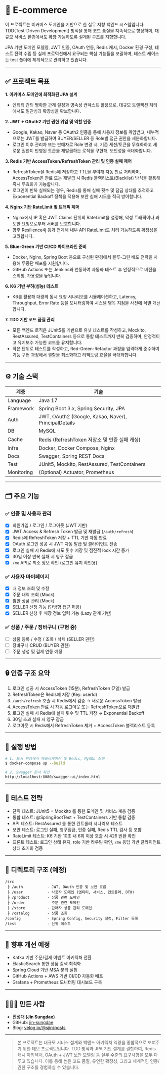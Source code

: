 
# 🛒 E-commerce


이 프로젝트는 이커머스 도메인을 기반으로 한 실무 지향 백엔드 시스템입니다. TDD(Test-Driven Development) 방식을 통해 코드 품질을 지속적으로 향상하며, 대규모 서비스 환경에서도 확장 가능하도록 설계된 구조를 지향합니다.

JPA 기반 도메인 모델링, JWT 인증, OAuth 연동, Redis 캐시, Docker 환경 구성, 테스트 전략 수립 등 실제 프로덕션에서 요구되는 핵심 기능들을 포괄하며, 테스트 케이스는 test 폴더에 체계적으로 관리하고 있습니다.

---

## ✅ 프로젝트 목표

**1.	이커머스 도메인에 최적화된 JPA 설계**
  - 엔티티 간의 명확한 관계 설정과 영속성 컨텍스트 활용으로, 대규모 트랜잭션 처리에서도 일관성과 확장성을 확보합니다.
    
**2.	JWT + OAuth2 기반 권한 위임 및 역할 인증**
  - Google, Kakao, Naver 등 OAuth2 인증을 통해 사용자 정보를 위임받고, 내부적으로는 JWT를 발급하여 BUYER/SELLER 등 Role별 접근 권한을 세분화합니다.
  - 로그인 이후 관리자 또는 판매자로 Role 변경 시, 기존 세션/토큰을 무효화하고 새로운 권한이 반영된 토큰을 재발급하는 로직을 구현해, 보안성을 극대화합니다.

**3.	Redis 기반 AccessToken/RefreshToken 관리 및 인증 실패 제어**
  - RefreshToken을 Redis에 저장하고 TTL을 부여해 자동 만료 처리하며, AccessToken은 만료 또는 재발급 시 Redis 블랙리스트(Blacklist) 방식을 활용해 즉시 무효화가 가능합니다.
  - 로그인이 반복 실패되는 경우, Redis를 통해 실패 횟수 및 잠금 상태를 추적하고 Exponential Backoff 정책을 적용해 보안 침해 시도를 적극 방어합니다.
    
**4.	Nginx 기반 RateLimit 및 트래픽 제어**
  - Nginx에서 IP 혹은 JWT Claims 단위의 RateLimit을 설정해, 악성 트래픽이나 과도한 요청으로부터 서버를 보호합니다.
  -	향후 Resilience4j 등과 연계해 내부 API RateLimit도 처리 가능하도록 확장성을 고려합니다.
    
**5.	Blue-Green 기반 CI/CD 파이프라인 준비**
  -	Docker, Nginx, Spring Boot 등으로 구성된 환경에서 블루-그린 배포 전략을 사용해 무중단 배포를 지원합니다.
  -	GitHub Actions 또는 Jenkins와 연동하여 자동화 테스트 후 안정적으로 버전을 스위칭, 가용성을 높입니다.
    
**6.	K6 기반 부하(성능) 테스트**
  -	K6를 활용해 대량의 동시 요청 시나리오를 시뮬레이션하고, Latency, Throughput, Error Rate 등을 모니터링하여 시스템 병목 지점을 사전에 식별·개선합니다.
    
**7.	TDD 기반 코드 품질 관리**
  -	모든 백엔드 로직은 JUnit5를 기반으로 유닛 테스트를 작성하고, Mockito, RestAssured, TestContainers 등으로 통합 테스트까지 반복 검증하며, 안정적이고 유지보수 가능한 코드를 유지합니다.
  -	작은 단위로 테스트를 작성하고, Red-Green-Refactor 과정을 엄격하게 준수하여 기능 구현 과정에서 결함을 최소화하고 리팩토링 효율을 극대화합니다.

---

## ⚙️ 기술 스택

| 계층       | 기술                                          |
|------------|-----------------------------------------------|
| Language   | Java 17                                       |
| Framework  | Spring Boot 3.x, Spring Security, JPA         |
| Auth       | JWT, OAuth2 (Google, Kakao, Naver), PrincipalDetails |
| DB         | MySQL                                         |
| Cache      | Redis (RefreshToken 저장소 및 인증 실패 캐싱) |
| Infra      | Docker, Docker Compose, Nginx                 |
| Docs       | Swagger, Spring REST Docs                     |
| Test       | JUnit5, Mockito, RestAssured, TestContainers  |
| Monitoring | (Optional) Actuator, Prometheus               |

---

## 🗂️ 주요 기능

### ✅ 인증 및 사용자 관리
- [x] 회원가입 / 로그인 / 로그아웃 (JWT 기반)
- [x] JWT Access & Refresh Token 발급 및 재발급 (`/auth/refresh`)
- [x] Redis에 RefreshToken 저장 + TTL 기반 자동 만료
- [x] OAuth 로그인 성공 시 JWT 자동 발급 및 클라이언트 전송
- [x] 로그인 실패 시 Redis에 시도 횟수 저장 및 점진적 lock 시간 증가
- [x] 30일 이상 반복 실패 시 영구 잠금
- [x] `/me` API로 최소 정보 확인 (로그인 유지 확인용)

### ✅ 사용자 마이페이지
- [x] 내 정보 조회 및 수정
- [x] 주문 내역 조회 (Mock)
- [x] 찜한 상품 관리 (Mock)
- [x] SELLER 신청 기능 (단방향 접근 허용)
- [x] SELLER 신청 후 매장 정보 입력 가능 (Lazy 관계 기반)

### ✅ 상품 / 주문 / 장바구니 (구현 중)
- [ ] 상품 등록 / 수정 / 조회 / 삭제 (SELLER 권한)
- [ ] 장바구니 CRUD (BUYER 권한)
- [ ] 주문 생성 및 결제 연동 예정

---

## 🔒 인증 구조 요약

1. 로그인 성공 시 AccessToken (15분), RefreshToken (7일) 발급
2. RefreshToken은 Redis에 저장 (Key: userId)
3. `/auth/refresh` 호출 시 Redis에서 검증 → 새로운 AccessToken 발급
4. AccessToken 만료 시 자동 로그아웃 또는 RefreshToken으로 재발급
5. 로그인 실패 시 Redis에 실패 횟수 및 TTL 저장 → Exponential Backoff
6. 30일 초과 실패 시 영구 잠금
7. 로그아웃 시 Redis에서 RefreshToken 제거 + AccessToken 블랙리스트 등록

---

## 🐳 실행 방법

```bash
# 1. 도커 환경에서 애플리케이션 및 Redis, MySQL 실행
$ docker-compose up --build

# 2. Swagger 문서 확인
http://localhost:8080/swagger-ui/index.html
```

---

## 🧪 테스트 전략

- 단위 테스트: JUnit5 + Mockito 를 통한 도메인 및 서비스 계층 검증
- 통합 테스트: @SpringBootTest + TestContainers 기반 통합 검증
- API 테스트: RestAssured 를 통한 컨트롤러 시나리오 테스트
- 보안 테스트: 로그인 실패, 영구잠금, 인증 실패, Redis TTL 검사 등 포함
- RateLimit 테스트: K6 기반 10초 내 6회 이상 호출 시 429 반환 확인
- 프론트 테스트: 로그인 상태 유지, role 기반 라우팅 확인, `/me` 응답 기반 클라이언트 상태 초기화 검증

---

## 🧱 디렉토리 구조 (예정)

```
/src
 ├ /auth           - JWT, OAuth 인증 및 보안 흐름
 ├ /user           - 사용자 도메인 (엔티티, 서비스, 컨트롤러, DTO)
 ├ /product        - 상품 관련 도메인
 ├ /order          - 주문 관련 도메인
 ├ /store          - 판매자 상품 관리 도메인
 ├ /catalog        - 상품 조회
/config            - Spring Config, Security 설정, Filter 등록
/test              - 단위 테스트
```

---

## 📎 향후 개선 예정

- Kafka 기반 주문/결제 이벤트 아키텍처 전환
- ElasticSearch 통한 상품 검색 최적화
- Spring Cloud 기반 MSA 분리 실험
- GitHub Actions + AWS 기반 CI/CD 자동화 배포
- Grafana + Prometheus 모니터링 대시보드 구축

---

## 🙋🏻‍♂️ 만든 사람

- **진성대 (Jin Sungdae)**
- GitHub: [jin-sungdae](https://github.com/jin-sungdae)
- Blog: [velog.io/@sjin/posts](https://velog.io/@sjin/posts)

---

> 본 프로젝트는 대규모 서비스 설계와 백엔드 아키텍처 역량을 종합적으로 보여주기 위한 데모 프로젝트입니다. TDD 방식과 JPA 기반 설계를 결합하여, Redis 캐시 아키텍처, OAuth + JWT 보안 모델링 등 실무 수준의 요구사항을 모두 다루고 있습니다. 이를 통해 높은 코드 품질, 유연한 확장성, 그리고 체계적인 인증/권한 구조를 경험하실 수 있습니다.

